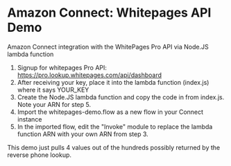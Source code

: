 # Amazon Connect: Whitepages API Demo
Amazon Connect integration with the WhitePages Pro API via Node.JS lambda function 

1. Signup for whitepages Pro API: https://pro.lookup.whitepages.com/api/dashboard
2. After receiving your key, place it into the lambda function (index.js) where it says YOUR_KEY
3. Create the Node.JS lambda function and copy the code in from index.js. Note your ARN for step 5. 
4. Import the whitepages-demo.flow as a new flow in your Connect instance
5. In the imported flow, edit the "Invoke" module to replace the lambda function ARN with your own ARN from step 3. 

This demo just pulls 4 values out of the hundreds possibly returned by the reverse phone lookup. 
